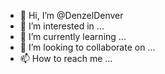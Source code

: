 - 👋 Hi, I’m @DenzelDenver
- 👀 I’m interested in ...
- 🌱 I’m currently learning ...
- 💞️ I’m looking to collaborate on ...
- 📫 How to reach me ...

<!---
DenzelDenver/DenzelDenver is a ✨ special ✨ repository because its `README.md` (this file) appears on your GitHub profile.
You can click the Preview link to take a look at your changes.
--->

